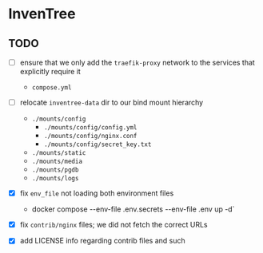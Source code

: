 
# InvenTree

## TODO

- [ ] ensure that we only add the `traefik-proxy` network to the services
that explicitly require it
  * `compose.yml`

- [ ] relocate `inventree-data` dir to our bind mount hierarchy
  * `./mounts/config`
    * `./mounts/config/config.yml`
    * `./mounts/config/nginx.conf`
    * `./mounts/config/secret_key.txt`
  * `./mounts/static`
  * `./mounts/media`
  * `./mounts/pgdb`
  * `./mounts/logs`

- [x] fix `env_file` not loading both environment files
  * docker compose --env-file .env.secrets --env-file .env up -d`

- [x] fix `contrib/nginx` files; we did not fetch the correct URLs

- [x] add LICENSE info regarding contrib files and such

